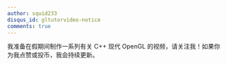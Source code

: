 ```yaml
---
author: squid233
disqus_id: gltutorvideo-notice
comments: true
---
```


我准备在假期间制作一系列有关 C++ 现代 OpenGL 的视频，请关注我！如果你为我点赞或投币，我会持续更新。
